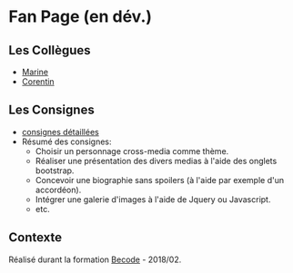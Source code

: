 # Fan Page (en dév.)

## Les Collègues

* [Marine](https://github.com/MaSclA)
* [Corentin](https://github.com/CorentinN)

## Les Consignes

* [consignes détaillées](https://github.com/becodeorg/Swartz-promo-3/tree/master/Projects/FrontEnd-AllezCine)
* Résumé des consignes:
  * Choisir un personnage cross-media comme thème.
  * Réaliser une présentation des divers medias à l'aide des onglets bootstrap.
  * Concevoir une biographie sans spoilers (à l'aide par exemple d'un accordéon).
  * Intégrer une galerie d'images à l'aide de Jquery ou Javascript.
  * etc.

## Contexte

Réalisé durant la formation [Becode](http://www.becode.org/) - 2018/02.
